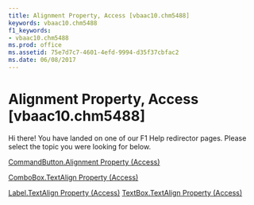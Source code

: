```yaml
---
title: Alignment Property, Access [vbaac10.chm5488]
keywords: vbaac10.chm5488
f1_keywords:
- vbaac10.chm5488
ms.prod: office
ms.assetid: 75e7d7c7-4601-4efd-9994-d35f37cbfac2
ms.date: 06/08/2017
---
```



# Alignment Property, Access [vbaac10.chm5488]

Hi there! You have landed on one of our F1 Help redirector pages. Please select the topic you were looking for below.

[CommandButton.Alignment Property (Access)](http://msdn.microsoft.com/library/b0081eea-1149-d173-646a-0800aa558415%28Office.15%29.aspx)

[ComboBox.TextAlign Property (Access)](http://msdn.microsoft.com/library/c5de59ad-f41f-8f19-6056-16ca88a1937d%28Office.15%29.aspx)

[Label.TextAlign Property (Access)](http://msdn.microsoft.com/library/088c8577-2057-8936-6a47-3c304c8e0eb2%28Office.15%29.aspx)
[TextBox.TextAlign Property (Access)](http://msdn.microsoft.com/library/2b6e5ad7-02f5-4e33-47a4-87882a3113b2%28Office.15%29.aspx)

